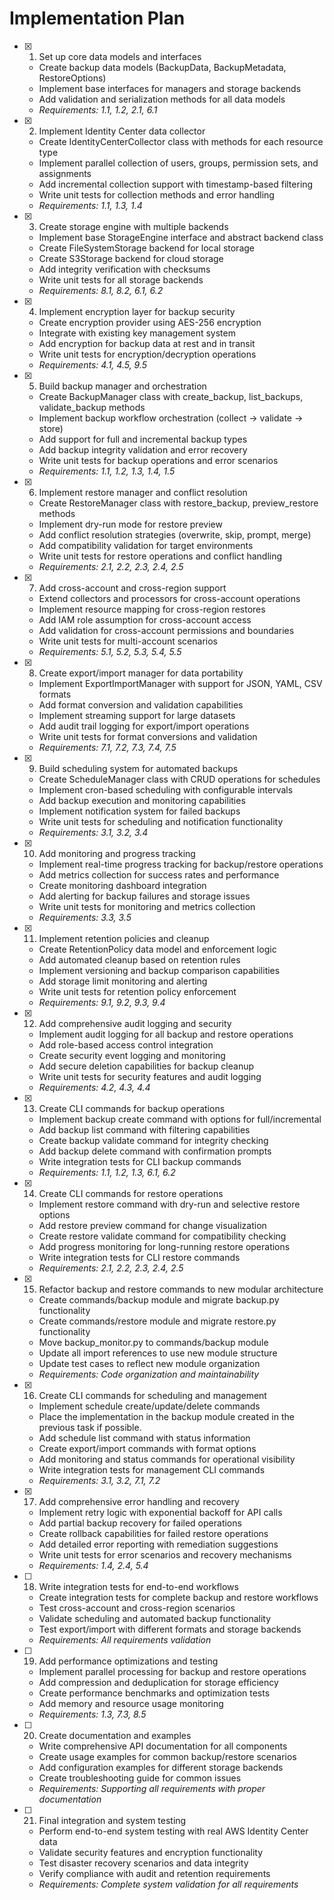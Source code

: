 # Implementation Plan

- [x] 1. Set up core data models and interfaces
  - Create backup data models (BackupData, BackupMetadata, RestoreOptions)
  - Implement base interfaces for managers and storage backends
  - Add validation and serialization methods for all data models
  - _Requirements: 1.1, 1.2, 2.1, 6.1_

- [x] 2. Implement Identity Center data collector
  - Create IdentityCenterCollector class with methods for each resource type
  - Implement parallel collection of users, groups, permission sets, and assignments
  - Add incremental collection support with timestamp-based filtering
  - Write unit tests for collection methods and error handling
  - _Requirements: 1.1, 1.3, 1.4_

- [x] 3. Create storage engine with multiple backends
  - Implement base StorageEngine interface and abstract backend class
  - Create FileSystemStorage backend for local storage
  - Create S3Storage backend for cloud storage
  - Add integrity verification with checksums
  - Write unit tests for all storage backends
  - _Requirements: 8.1, 8.2, 6.1, 6.2_

- [x] 4. Implement encryption layer for backup security
  - Create encryption provider using AES-256 encryption
  - Integrate with existing key management system
  - Add encryption for backup data at rest and in transit
  - Write unit tests for encryption/decryption operations
  - _Requirements: 4.1, 4.5, 9.5_

- [x] 5. Build backup manager and orchestration
  - Create BackupManager class with create_backup, list_backups, validate_backup methods
  - Implement backup workflow orchestration (collect -> validate -> store)
  - Add support for full and incremental backup types
  - Add backup integrity validation and error recovery
  - Write unit tests for backup operations and error scenarios
  - _Requirements: 1.1, 1.2, 1.3, 1.4, 1.5_

- [x] 6. Implement restore manager and conflict resolution
  - Create RestoreManager class with restore_backup, preview_restore methods
  - Implement dry-run mode for restore preview
  - Add conflict resolution strategies (overwrite, skip, prompt, merge)
  - Add compatibility validation for target environments
  - Write unit tests for restore operations and conflict handling
  - _Requirements: 2.1, 2.2, 2.3, 2.4, 2.5_

- [x] 7. Add cross-account and cross-region support
  - Extend collectors and processors for cross-account operations
  - Implement resource mapping for cross-region restores
  - Add IAM role assumption for cross-account access
  - Add validation for cross-account permissions and boundaries
  - Write unit tests for multi-account scenarios
  - _Requirements: 5.1, 5.2, 5.3, 5.4, 5.5_

- [x] 8. Create export/import manager for data portability
  - Implement ExportImportManager with support for JSON, YAML, CSV formats
  - Add format conversion and validation capabilities
  - Implement streaming support for large datasets
  - Add audit trail logging for export/import operations
  - Write unit tests for format conversions and validation
  - _Requirements: 7.1, 7.2, 7.3, 7.4, 7.5_

- [x] 9. Build scheduling system for automated backups
  - Create ScheduleManager class with CRUD operations for schedules
  - Implement cron-based scheduling with configurable intervals
  - Add backup execution and monitoring capabilities
  - Implement notification system for failed backups
  - Write unit tests for scheduling and notification functionality
  - _Requirements: 3.1, 3.2, 3.4_

- [x] 10. Add monitoring and progress tracking
  - Implement real-time progress tracking for backup/restore operations
  - Add metrics collection for success rates and performance
  - Create monitoring dashboard integration
  - Add alerting for backup failures and storage issues
  - Write unit tests for monitoring and metrics collection
  - _Requirements: 3.3, 3.5_

- [x] 11. Implement retention policies and cleanup
  - Create RetentionPolicy data model and enforcement logic
  - Add automated cleanup based on retention rules
  - Implement versioning and backup comparison capabilities
  - Add storage limit monitoring and alerting
  - Write unit tests for retention policy enforcement
  - _Requirements: 9.1, 9.2, 9.3, 9.4_

- [x] 12. Add comprehensive audit logging and security
  - Implement audit logging for all backup and restore operations
  - Add role-based access control integration
  - Create security event logging and monitoring
  - Add secure deletion capabilities for backup cleanup
  - Write unit tests for security features and audit logging
  - _Requirements: 4.2, 4.3, 4.4_

- [x] 13. Create CLI commands for backup operations
  - Implement backup create command with options for full/incremental
  - Add backup list command with filtering capabilities
  - Create backup validate command for integrity checking
  - Add backup delete command with confirmation prompts
  - Write integration tests for CLI backup commands
  - _Requirements: 1.1, 1.2, 1.3, 6.1, 6.2_

- [x] 14. Create CLI commands for restore operations
  - Implement restore command with dry-run and selective restore options
  - Add restore preview command for change visualization
  - Create restore validate command for compatibility checking
  - Add progress monitoring for long-running restore operations
  - Write integration tests for CLI restore commands
  - _Requirements: 2.1, 2.2, 2.3, 2.4, 2.5_

- [x] 15. Refactor backup and restore commands to new modular architecture
  - Create commands/backup module and migrate backup.py functionality
  - Create commands/restore module and migrate restore.py functionality
  - Move backup_monitor.py to commands/backup module
  - Update all import references to use new module structure
  - Update test cases to reflect new module organization
  - _Requirements: Code organization and maintainability_

- [x] 16. Create CLI commands for scheduling and management
  - Implement schedule create/update/delete commands
  - Place the implementation in the backup module created in the previous task if possible.
  - Add schedule list command with status information
  - Create export/import commands with format options
  - Add monitoring and status commands for operational visibility
  - Write integration tests for management CLI commands
  - _Requirements: 3.1, 3.2, 7.1, 7.2_

- [x] 17. Add comprehensive error handling and recovery
  - Implement retry logic with exponential backoff for API calls
  - Add partial backup recovery for failed operations
  - Create rollback capabilities for failed restore operations
  - Add detailed error reporting with remediation suggestions
  - Write unit tests for error scenarios and recovery mechanisms
  - _Requirements: 1.4, 2.4, 5.4_

- [ ] 18. Write integration tests for end-to-end workflows
  - Create integration tests for complete backup and restore workflows
  - Test cross-account and cross-region scenarios
  - Validate scheduling and automated backup functionality
  - Test export/import with different formats and storage backends
  - _Requirements: All requirements validation_

- [ ] 19. Add performance optimizations and testing
  - Implement parallel processing for backup and restore operations
  - Add compression and deduplication for storage efficiency
  - Create performance benchmarks and optimization tests
  - Add memory and resource usage monitoring
  - _Requirements: 1.3, 7.3, 8.5_

- [ ] 20. Create documentation and examples
  - Write comprehensive API documentation for all components
  - Create usage examples for common backup/restore scenarios
  - Add configuration examples for different storage backends
  - Create troubleshooting guide for common issues
  - _Requirements: Supporting all requirements with proper documentation_

- [ ] 21. Final integration and system testing
  - Perform end-to-end system testing with real AWS Identity Center data
  - Validate security features and encryption functionality
  - Test disaster recovery scenarios and data integrity
  - Verify compliance with audit and retention requirements
  - _Requirements: Complete system validation for all requirements_
